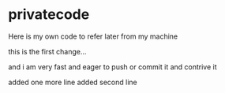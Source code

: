# privatecode
Here is my own code to refer later from my machine



this is the first change... 



and i am very fast and eager to push or commit it and contrive it

added one more line
added second line